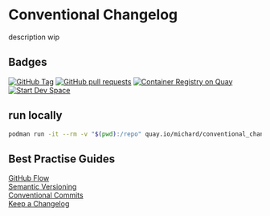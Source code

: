 # Conventional Changelog
description wip

## Badges
[![GitHub Tag](https://img.shields.io/github/v/tag/smichard/conventional_changelog "GitHub Tag")](https://github.com/smichard/conventional_changelog/tags)
[![GitHub pull requests](https://img.shields.io/github/issues-pr-raw/smichard/conventional_changelog "GitHub Pull Requests")](https://github.com/smichard/conventional_changelog/pulls)
[![Container Registry on Quay](https://img.shields.io/badge/Quay-Container_Registry-46b9e5 "Container Registry on Quay")](https://quay.io/repository/michard/conventional_changelog)
[![Start Dev Space](https://www.eclipse.org/che/contribute.svg)](https://devspaces.apps.ocp.michard.cc#https://github.com/smichard/conventional_changelog)

## run locally
```bash
podman run -it --rm -v "$(pwd):/repo" quay.io/michard/conventional_changelog sh
```

## Best Practise Guides
[GitHub Flow](https://githubflow.github.io/)  
[Semantic Versioning](https://semver.org/)  
[Conventional Commits](https://www.conventionalcommits.org/en/v1.0.0/)  
[Keep a Changelog](https://keepachangelog.com/en/1.1.0/)  
